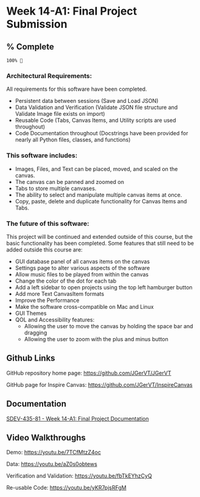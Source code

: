 # Week 14-A1: Final Project Submission 
## % Complete
```
100% 🎉 
```
### Architectural Requirements:
All requirements for this software have been completed. 
- Persistent data between sessions  (Save and Load JSON)
- Data Validation and Verification  (Validate JSON file structure and Validate Image file exists on import)
- Reusable Code                     (Tabs, Canvas Items, and Utility scripts are used throughout)
- Code Documentation throughout     (Docstrings have been provided for nearly all Python files, classes, and functions)

### This software includes:
- Images, Files, and Text can be placed, moved, and scaled on the canvas.
- The canvas can be panned and zoomed on
- Tabs to store multiple canvases.
- The ability to select and manipulate multiple canvas items at once.
- Copy, paste, delete and duplicate functionality for Canvas Items and Tabs.

### The future of this software:
This project will be continued and extended outside of this course, but the basic functionality has been completed.
Some features that still need to be added outside this course are:
- GUI database panel of all canvas items on the canvas
- Settings page to alter various aspects of the software
- Allow music files to be played from within the canvas
- Change the color of the dot for each tab
- Add a left sidebar to open projects using the top left hamburger button
- Add more Text CanvasItem formats
- Improve the Performance
- Make the software cross-compatible on Mac and Linux
- GUI Themes
- QOL and Accessibility features:
  - Allowing the user to move the canvas by holding the space bar and dragging
  - Allowing the user to zoom with the plus and minus button

## Github Links
GitHub repository home page: https://github.com/JGerVT/JGerVT

GitHub page for Inspire Canvas: https://github.com/JGerVT/InspireCanvas

## Documentation
[SDEV-435-81 - Week 14-A1: Final Project Documentation](https://docs.google.com/document/d/1IxIpK8A1RhcN7P-IFZ8lfKkIdmDhgQYN/edit?usp=sharing&ouid=116772969107062310441&rtpof=true&sd=true)
## Video Walkthroughs

Demo: https://youtu.be/7TCfMtzZ4oc

Data: https://youtu.be/aZ0s0obtews

Verification and Validation: https://youtu.be/fbTkEYhzCyQ

Re-usable Code: https://youtu.be/yKR7pjsRFgM
